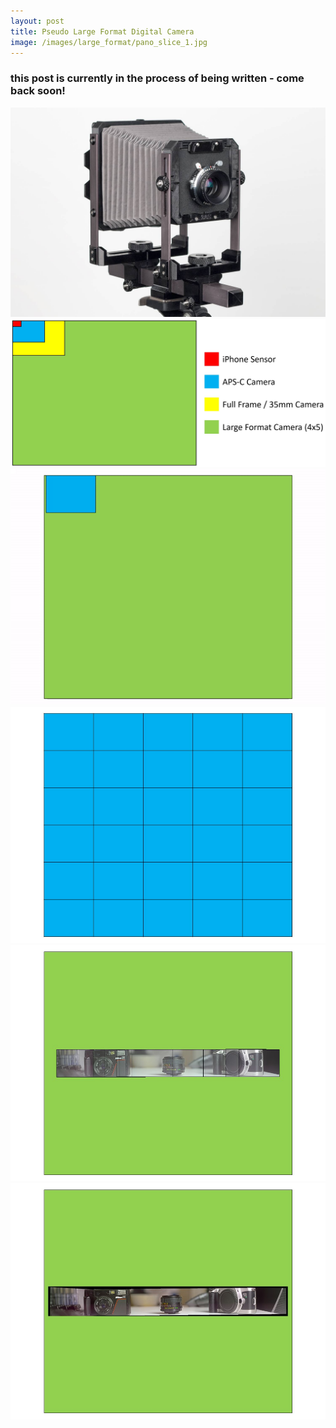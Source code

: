 ```yaml
---
layout: post
title: Pseudo Large Format Digital Camera
image: /images/large_format/pano_slice_1.jpg
---
```


### this post is currently in the process of being written - come back soon!

<img src="/images/large_format/large_format_camera.jpg" alt="overview" class="inline">

<img src="/images/large_format/sensor_sizes.jpg" alt="overview" class="inline">

<img src="/images/large_format/pano_gif_2_trim.gif" alt="overview" class="inline">

<img src="/images/large_format/pano_illustration_1.jpg" alt="overview" class="inline">

<img src="/images/large_format/pano_slice_2.jpg" alt="overview" class="inline">

<img src="/images/large_format/pano_slice_3.jpg" alt="overview" class="inline">
